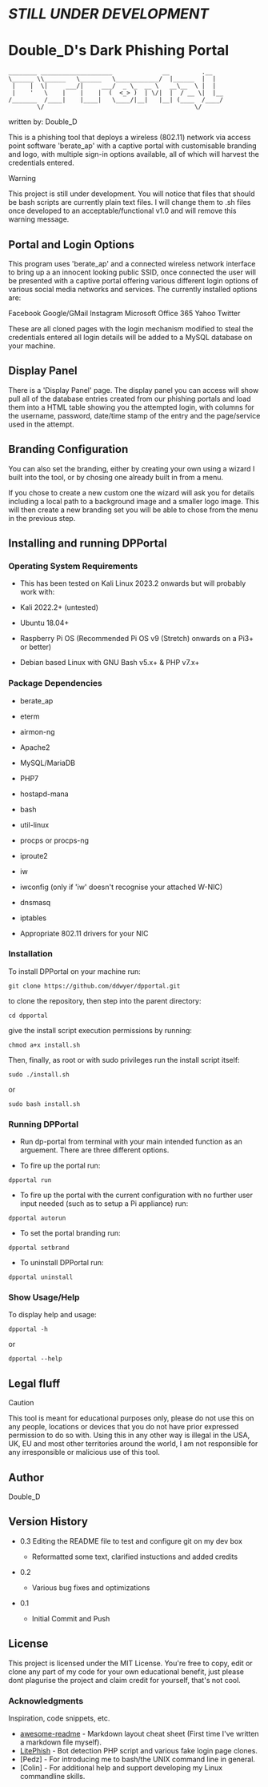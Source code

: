 # ***STILL UNDER DEVELOPMENT***

# Double_D's Dark Phishing Portal

```
________ ____________________              __         .__   
\______ \\______   \______   \____________/  |______  |  |  
 |    |  \|     ___/|     ___/  _ \_  __ \   __\__  \ |  |  
 |    '   \    |    |    |  (  <_> )  | \/|  |  / __ \|  |__
/_______  /____|    |____|   \____/|__|   |__| (____  /____/
        \/                                          \/      
```

  written by: Double_D



This is a phishing tool that deploys a wireless (802.11) network via access 
point software 'berate_ap' with a captive portal with customisable branding
and logo, with multiple sign-in options available, all of which will harvest
the credentials entered.

> [!WARNING]
> This project is still under development. You will notice that files that should be bash scripts are currently plain text files. I will change them to .sh files once developed to an acceptable/functional v1.0 and will remove this warning message.


## Portal and Login Options

This program uses 'berate_ap' and a connected wireless network interface to
bring up a an innocent looking public SSID, once connected the user will be
presented with a captive portal offering various different login options of
various social media networks and services. The currently installed options
are:

Facebook
Google/GMail
Instagram
Microsoft Office 365
Yahoo
Twitter

These are all cloned pages with the login mechanism modified to steal the 
credentials entered all login details will be added to a MySQL database on
your machine.


## Display Panel

There is a 'Display Panel' page. The display panel you can access will show
pull all of the database entries created from our phishing portals and load
them into a HTML table showing you the attempted login, with columns for the
username, password, date/time stamp of the entry and the page/service used in
the attempt.


## Branding Configuration

You can also set the branding, either by creating your own using a wizard I
built into the tool, or by chosing one already built in from a menu.

If you chose to create a new custom one the wizard will ask you for details 
including a local path to a background image and a smaller logo image.
This will then create a new branding set you will be able to chose from the 
menu in the previous step.


## Installing and running DPPortal

### Operating System Requirements
* This has been tested on Kali Linux 2023.2 onwards but will probably work with:

* Kali 2022.2+ (untested)
* Ubuntu 18.04+
* Raspberry Pi OS  (Recommended Pi OS v9 (Stretch) onwards on a Pi3+ or better)
* Debian based Linux with GNU Bash v5.x+ & PHP v7.x+


### Package Dependencies

* berate_ap 
* eterm
* airmon-ng
* Apache2 
* MySQL/MariaDB
* PHP7
* hostapd-mana
* bash
* util-linux
* procps or procps-ng
* iproute2
* iw
* iwconfig (only if 'iw' doesn't recognise your attached W-NIC)
* dnsmasq
* iptables

* Appropriate 802.11 drivers for your NIC


### Installation

To install DPPortal on your machine run:
```
git clone https://github.com/ddwyer/dpportal.git
```
to clone the repository, then step into the parent directory:
```
cd dpportal
```
give the install script execution permissions by running:
```
chmod a+x install.sh
```
Then, finally, as root or with sudo privileges run the install script itself:
```
sudo ./install.sh
```
or
```
sudo bash install.sh
```


### Running DPPortal

* Run dp-portal from terminal with your main intended function as an arguement. There are three different options.


* To fire up the portal run:

```
dpportal run
```

* To fire up the portal with the current configuration with no further user input needed (such as to setup a Pi appliance) run:

```
dpportal autorun
```

* To set the portal branding run:

```
dpportal setbrand
```

* To uninstall DPPortal run:

```
dpportal uninstall
```


### Show Usage/Help

To display help and usage:

```
dpportal -h
```

or

```
dpportal --help
```


## Legal fluff

> [!CAUTION]
> This tool is meant for educational purposes only, please do not use this on any people, locations or devices that you do not have prior expressed permission to do so with. Using this in any other way is illegal in the USA, UK, EU and most other territories around the world, I am not responsible for any irresponsible or malicious use of this tool.


## Author

Double_D


## Version History

* 0.3 Editing the README file to test and configure git on my dev box
	* Reformatted some text, clarified instuctions and added credits

* 0.2
    * Various bug fixes and optimizations

* 0.1
    * Initial Commit and Push


## License

This project is licensed under the MIT License. You're free to copy, edit or clone 
any part of my code for your own educational benefit, just please dont plagurise 
the project and claim credit for yourself, that's not cool.


### Acknowledgments

Inspiration, code snippets, etc.
* [awesome-readme](https://github.com/matiassingers/awesome-readme) - Markdown layout cheat sheet (First time I've written a markdown file myself).
* [LitePhish](https://github.com/DarkSecsDevelopers/LitePhish) - Bot detection PHP script and various fake login page clones.
* [Pedz] - For introducing me to bash/the UNIX command line in general.
* [Colin] - For additional help and support developing my Linux commandline skills.
